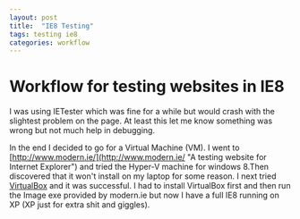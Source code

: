 ```yaml
---
layout: post
title:  "IE8 Testing"
tags: testing ie8
categories: workflow
---
```


# Workflow for testing websites in IE8

I was using IETester which was fine for a while but would crash with the slightest problem on the page. At least this let me know something was wrong but not much help in debugging.

In the end I decided to go for a Virtual Machine (VM). I went to [http://www.modern.ie/](http://www.modern.ie/ "A testing website for Internet Explorer") and tried the Hyper-V machine for windows 8.Then discovered that it won't install on my laptop for some reason. I next tried [VirtualBox](https://www.virtualbox.org "Oracle Virtual Machine") and it was successful. I had to install VirtualBox first and then run the Image exe provided by modern.ie but now I have a full IE8 running on XP (XP just for extra shit and giggles).